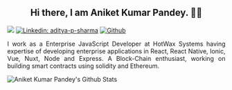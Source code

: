<h2 align="center" font-weight:bold> Hi there, I am Aniket Kumar Pandey. 👋🤓 </h2>

<!--
**meet-aniket/meet-aniket** is a ✨ _special_ ✨ repository because its `README.md` (this file) appears on your GitHub profile.

Here are some ideas to get you started:

- 🔭 I’m currently working on ...
- 🌱 I’m currently learning ...
- 👯 I’m looking to collaborate on ...
- 🤔 I’m looking for help with ...
- 💬 Ask me about ...
- 📫 How to reach me: ...
- 😄 Pronouns: ...
- ⚡ Fun fact: ...
-->


![](https://visitor-badge.laobi.icu/badge?page_id=meet-aniket.meet-aniket)
[![Linkedin: aditya-p-sharma](https://img.shields.io/badge/-@niket_Pandey-blue?style=flat-square&logo=Linkedin&logoColor=white&link=https://www.linkedin.com/in/meet-aniket/)](https://www.linkedin.com/in/meet-aniket/)
[![Github](https://img.shields.io/github/followers/meet-aniket?label=Follow&style=social)](https://github.com/meet-aniket)  





<p align="justify">I work as a Enterprise JavaScript Developer at HotWax Systems having expertise of developing enterprise applications in React, React Native, Ionic, Vue, Nuxt, Node and Express. A Block-Chain enthusiast, working on building smart contracts using solidity and Ethereum.
</p>

![Aniket Kumar Pandey's Github Stats](https://github-readme-stats.vercel.app/api?username=meet-aniket&show_icons=true)  
